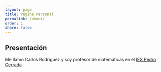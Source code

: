 ```yaml
---
layout: page
title: Página Personal
permalink: /about/
order: 1
share: false
---
```


## Presentación
Me llamo Carlos Rodríguez y soy profesor de matemáticas en el [IES Pedro Cerrada](http://www.iespedrocerrada.org/)

